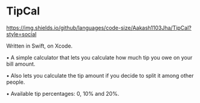 # TipCal

https://img.shields.io/github/languages/code-size/Aakash1103Jha/TipCal?style=social

Written in Swift, on Xcode.

• A simple calculator that lets you calculate how much tip you owe on your bill amount. 

• Also lets you calculate the tip amount if you decide to split it among other people.

• Available tip percentages: 0, 10% and 20%.
